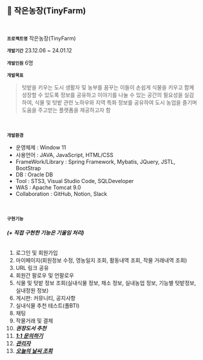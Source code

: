 ## 🌱 작은농장(TinyFarm)
<br>

**`프로젝트명`** 작은농장(TinyFarm)

**`개발기간`** 23.12.06 ~ 24.01.12

**`개발인원`** 6명

**`개발목표`**
>텃밭을 키우는 도시 생활자 및 농부를 꿈꾸는 이들이 손쉽게 식물을 키우고 함께 성장할 수 있도록 정보를 공유하고 이야기를 나눌 수 있는 공간의 필요성을 실감하여, 식물 및 텃밭 관련 노하우와 지역 특화 정보를 공유하여 도시 농업을 즐기며 도움을 주고받는 플랫폼을 제공하고자 함

<br><br>
**`개발환경`**
- 운영체제 : Window 11
- 사용언어 : JAVA, JavaScript, HTML/CSS
- FrameWork/Library : Spring Framework, Mybatis, JQuery, JSTL, BootStrap
- DB : Oracle DB
- Tool : STS3, Visual Studio Code, SQLDeveloper
- WAS : Apache Tomcat 9.0
- Collaboration : GitHub, Notion, Slack

<br><br>
**`구현기능`**
###### ***(+ 직접 구현한 기능은 기울임 처리)***

1.  로그인 및 회원가입
3. 마이페이지(회원정보 수정, 영농일지 조회, 활동내역 조회, 작물 거래내역 조회)
4. URL 링크 공유
5. 회원간 팔로우 및 언팔로우
6. 식물 및 텃밭 정보 조회(실내식물 정보, 채소 정보, 실내농업 정보, 기능별 텃밭정보, 실내정원 정보)
7. 게시판: 커뮤니티, 공지사항
8. 실내식물 추천 테스트(풀BTI)
9. 채팅
10. 작물거래 및 결제
11. ***권장도서 추천***
12. ***<u>1:1 문의하기***
13. ***관리자***
14. ***오늘의 날씨 조회***
